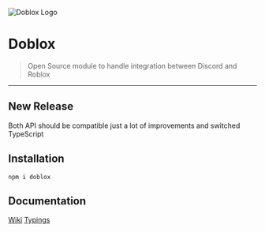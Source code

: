 ![Doblox Logo](https://github.com/ha6000/doblox/raw/master/.github/img/Doblox.png "Doblox")
# Doblox
> Open Source module to handle integration between Discord and Roblox
***

## New Release
Both API should be compatible just a lot of improvements and switched TypeScript

## Installation

```
npm i doblox
```

## Documentation
[Wiki](https://github.com/ha6000/doblox/wiki) [Typings](https://github.com/ha6000/doblox/blob/master/src/index.d.ts)
